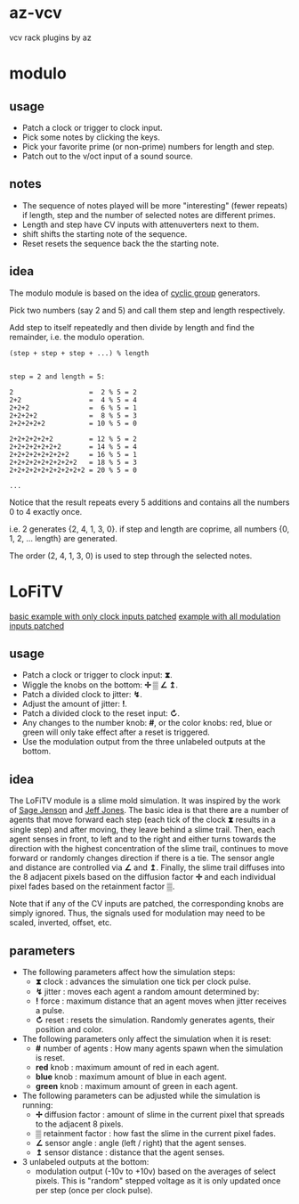 # az-vcv
vcv rack plugins by az


# modulo
## usage
- Patch a clock or trigger to clock input.
- Pick some notes by clicking the keys.
- Pick your favorite prime (or non-prime) numbers for length and step.
- Patch out to the v/oct input of a sound source.

## notes
- The sequence of notes played will be more "interesting" (fewer repeats) if length, step and the number of selected notes are different primes.
- Length and step have CV inputs with attenuverters next to them.
- shift shifts the starting note of the sequence.
- Reset resets the sequence back the the starting note.


## idea
The modulo module is based on the idea of [cyclic group](https://en.wikipedia.org/wiki/Cyclic_group) generators.

Pick two numbers (say 2 and 5) and call them step and length respectively. 

Add step to itself repeatedly and then divide by length and find the remainder, i.e. the modulo operation.

```
(step + step + step + ...) % length


step = 2 and length = 5:

2                   =  2 % 5 = 2
2+2                 =  4 % 5 = 4
2+2+2               =  6 % 5 = 1
2+2+2+2             =  8 % 5 = 3
2+2+2+2+2           = 10 % 5 = 0

2+2+2+2+2+2         = 12 % 5 = 2 
2+2+2+2+2+2+2       = 14 % 5 = 4
2+2+2+2+2+2+2+2     = 16 % 5 = 1
2+2+2+2+2+2+2+2+2   = 18 % 5 = 3
2+2+2+2+2+2+2+2+2+2 = 20 % 5 = 0

...
```
Notice that the result repeats every 5 additions and contains all the numbers 0 to 4 exactly once.

i.e. 2 generates {2, 4, 1, 3, 0}.  if step and length are coprime, all numbers {0, 1, 2, ... length} are generated. 

The order (2, 4, 1, 3, 0) is used to step through the selected notes.


# LoFiTV

[basic example with only clock inputs patched](https://www.youtube.com/watch?v=PZ-u0m1pVvU)
[example with all modulation inputs patched](https://www.youtube.com/watch?v=vt5HC5QyXV8)

## usage
- Patch a clock or trigger to clock input:  **⧗**.
- Wiggle the knobs on the bottom:  **✢ ▒ ∠ ↥**.
- Patch a divided clock to jitter:  **↯**.
- Adjust the amount of jitter:  **!**.
- Patch a divided clock to the reset input:  **↻**.
- Any changes to the number knob:  **#**, or the color knobs:  red, blue or green will only take effect after a reset is triggered.
- Use the modulation output from the three unlabeled outputs at the bottom.

## idea
The LoFiTV module is a slime mold simulation.  It was inspired by the work of [Sage Jenson](https://sagejenson.com/physarum) and [Jeff Jones](https://uwe-repository.worktribe.com/output/980579).  The basic idea is that there are a number of agents that move forward each step (each tick of the clock **⧗** results in a single step) and after moving, they leave behind a slime trail.  Then, each agent senses in front, to left and to the right and either turns towards the direction with the highest concentration of the slime trail, continues to move forward or randomly changes direction if there is a tie.  The sensor angle and distance are controlled via **∠** and **↥**.  Finally, the slime trail diffuses into the 8 adjacent pixels based on the diffusion factor **✢** and each individual pixel fades based on the retainment factor **▒**.

Note that if any of the CV inputs are patched, the corresponding knobs are simply ignored.  Thus, the signals used for modulation may need to be scaled, inverted, offset, etc.

## parameters
* The following parameters affect how the simulation steps:
  * **⧗**  clock : advances the simulation one tick per clock pulse.
  * **↯**  jitter : moves each agent a random amount determined by:
  * **!**  force : maximum distance that an agent moves when jitter receives a pulse.  
  * **↻**  reset : resets the simulation.  Randomly generates agents, their position and color.  
* The following parameters only affect the simulation when it is reset:  
  * **\#**  number of agents : How many agents spawn when the simulation is reset.
  * **red**  knob : maximum amount of red in each agent.
  * **blue**  knob : maximum amount of blue in each agent.
  * **green**  knob : maximum amount of green in each agent.  
* The following parameters can be adjusted while the simulation is running:  
  * **✢**  diffusion factor : amount of slime in the current pixel that spreads to the adjacent 8 pixels.
  * **▒**  retainment factor : how fast the slime in the current pixel fades.
  * **∠**  sensor angle : angle (left / right) that the agent senses.
  * **↥**  sensor distance : distance that the agent senses.  
* 3 unlabeled outputs at the bottom:   
  * modulation output (-10v to +10v) based on the averages of select pixels.  This is "random" stepped voltage as it is only updated once per step (once per clock pulse).
